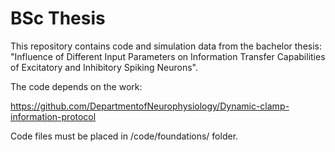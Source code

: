 # BSc Thesis
This repository contains code and simulation data from the bachelor thesis: "Influence of Different Input Parameters on Information Transfer Capabilities of Excitatory and Inhibitory Spiking Neurons".

The code depends on the work:

https://github.com/DepartmentofNeurophysiology/Dynamic-clamp-information-protocol

Code files must be placed in /code/foundations/ folder.
